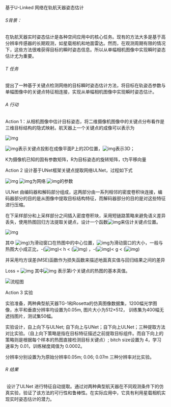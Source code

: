 基于U-Linked 网络在轨航天器姿态估计

###### S背景：

在轨航天器实时姿态估计是各种空间应用中的核心任务。现有的方法大多是基于高分辨率传感器的长期观测，如星载相机和地面雷达。然而，在观测周期有限的情况下，这些方法很难获得目标的瞬时姿态信息。所以从单幅相机图像中实现瞬时姿态估计尤为重要。

###### T 任务

提出了一种基于关键点检测网络的目标瞬时姿态估计方法，将目标在轨姿态参数与单幅图像中的关键点特征相连接，实现从单幅相机图像中实现瞬时姿态估计。

###### A 行动

Action 1：从相机图像中估计目标姿态，将二维摄像机图像中的关键点分布看作是三维目标结构的隐式映射。航天器上一个关键点的成像可以表示为

![img](file:///D:/Temp/msohtmlclip1/01/clip_image002.gif)

![img](file:///D:/Temp/msohtmlclip1/01/clip_image004.gif)表示关键点投影在成像平面P上的2D位置，![img](file:///D:/Temp/msohtmlclip1/01/clip_image006.gif)表示3D；

K为摄像机已知的固有参数矩阵，R为目标姿态的旋转矩阵，t为平移向量

Action 2  设计基于UNet框架关键点提取网络ULNet，过程如下式

![img](file:///D:/Temp/msohtmlclip1/01/clip_image008.gif)         ![img](file:///D:/Temp/msohtmlclip1/01/clip_image010.gif)为网络 ![img](file:///D:/Temp/msohtmlclip1/01/clip_image012.gif)的参数

ULNet 由编码器和解码部分组成，这两部分由一系列相邻的密度卷积块连接，编码器部分的目的是从图像中提取目标结构特征，而解码器部分的目的是对这些特征进行压缩。

在下采样部分和上采样部分之间插入密度卷积块，采用短链路策略来避免语义差异丢失，使用热图回归方法提取关键点，设计一个函数![img](file:///D:/Temp/msohtmlclip1/01/clip_image014.gif)来估计关键点位置。

![img](file:///D:/Temp/msohtmlclip1/01/clip_image016.gif)

其中 ![img](file:///D:/Temp/msohtmlclip1/01/clip_image018.gif))为滑动窗口在热图中的中心位置，![img](file:///D:/Temp/msohtmlclip1/01/clip_image020.gif)为滑动窗口的大小，一般与热图大小成正比，-(![img](file:///D:/Temp/msohtmlclip1/01/clip_image022.gif))< h < (![img](file:///D:/Temp/msohtmlclip1/01/clip_image024.gif)) ，-(![img](file:///D:/Temp/msohtmlclip1/01/clip_image022.gif))< g < (![img](file:///D:/Temp/msohtmlclip1/01/clip_image024.gif))

​    并采用均方误差(MSE)函数作为损失函数来描述地面真实值与回归结果之间的差异

Loss = ![img](file:///D:/Temp/msohtmlclip1/01/clip_image026.gif)  其中![img](file:///D:/Temp/msohtmlclip1/01/clip_image028.gif) 表示第i个关键点的热图的基本真值。

![流程图](images/9.18-1.jpg)

Action 3  实验

​    实验准备，两种典型航天器TG-1和Rosetta的仿真图像数据集，1200幅光学图像，水平和垂直分辨率均设置为0.05m, 图片大小为512×512， 训练集为400幅无遮挡图片，测试集50幅。

实验设计，自上向下与ULNet; 自下向上与UNet；自下向上ULNet；三种提取方法对比实验。（自上向下策略是指在目标特征描述之前提取目标组件。而自下向上的策略则是根据每个样本的热图直接检测目标关键点）;  bitch size设置为 4，学习速率为 0.01，训练梯度阈值为 0.0002。

分辨率分别设置为为原始分辨率0.05m; 0.06; 0.07m 三种分辨率对比实验。

###### R 结果

​     设计了ULNet 进行特征自动提取。通过对两种典型航天器在不同观测条件下的仿真实验，验证了该方法的可行性和鲁棒性。在实际应用中，它具有利用星载相机实现实时姿态估计的潜力。
